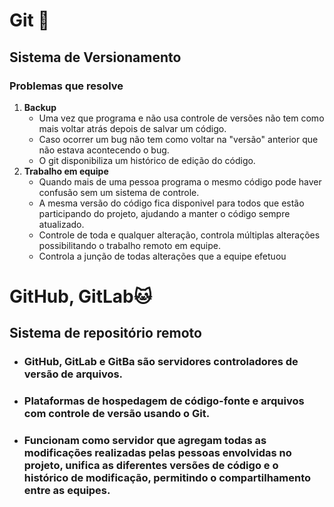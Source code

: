 # Git :squid:

## Sistema de Versionamento

### Problemas que resolve

1. **Backup**
   - Uma vez que programa e não usa controle de versões não tem como mais voltar atrás depois de salvar um código.
   - Caso ocorrer um bug não tem como voltar na "versão" anterior que não estava acontecendo o bug.
   - O git disponibiliza um histórico de edição do código.
2. **Trabalho em equipe**
   - Quando mais de uma pessoa programa o mesmo código pode haver confusão sem um sistema de controle.
   - A mesma versão do código fica disponivel para todos que estão participando do projeto, ajudando a manter o código sempre atualizado.
   - Controle de toda e qualquer alteração, controla múltiplas alterações possibilitando o trabalho remoto em equipe.
   - Controla a junção de todas alterações que a equipe efetuou



# GitHub, GitLab:cat:

## Sistema de repositório remoto

- ###  GitHub, GitLab e GitBa são servidores controladores de versão de arquivos.

- ### Plataformas de hospedagem de código-fonte e arquivos com controle de versão usando o Git.

- ### Funcionam como servidor que agregam todas as modificações realizadas pelas pessoas envolvidas no projeto, unifica as diferentes versões de código e o histórico de modificação, permitindo o compartilhamento entre as equipes.
